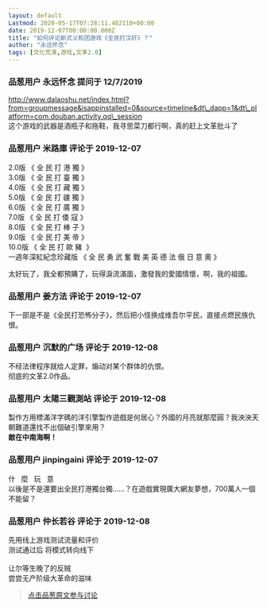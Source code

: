 ```yaml
---
layout: default
Lastmod: 2020-05-17T07:28:11.482110+00:00
date: 2019-12-07T00:00:00.000Z
title: "如何评论新式义和团游戏《全民打汉奸》？"
author: "永远怀念"
tags: [文化荒漠,游戏,文革2.0]
---
```



### 品葱用户 **永远怀念** 提问于 12/7/2019
    
http://www.dalaoshu.net/index.html?from=groupmessage&isappinstalled=0&source=timeline&dt\_dapp=1&dt\_platform=com.douban.activity.qq\_session  
这个游戏的武器是酒瓶子和拖鞋，我寻思菜刀都行啊，真的赶上文革批斗了
    
                

### 品葱用户 **米路庫** 评论于 2019-12-07
        
2.0版 《 全 民 打 港 獨 》  
3.0版 《 全 民 打 臺 獨 》  
4.0版 《 全 民 打 藏 獨 》  
5.0版 《 全 民 打 疆 獨 》  
6.0版 《 全 民 打 廣 獨 》  
7.0版 《 全 民 打 倭 寇 》  
8.0版 《 全 民 打 棒 子 》  
9.0版 《 全 民 打 美 帝 》  
10.0版 《 全 民 打 歐 豬  》  
一週年深紅紀念珍藏版 《 全 民 勇 武 奮 戰 美 英 德 法 俄 日 意 奧 》  
  
太好玩了，我全都預購了，玩得淚流滿面，激發我的愛國情懷，啊，我的祖國。
        
                

### 品葱用户 **姜方法** 评论于 2019-12-07
        
下一部是不是《全民打恐怖分子》，然后把小怪换成维吾尔平民，直接点燃民族仇恨。
        
                

### 品葱用户 **沉默的广场** 评论于 2019-12-08
        
不经法律程序就给人定罪，煽动对某个群体的仇恨。  
彻底的文革2.0作品。
        
                

### 品葱用户 **太陽三觀測站** 评论于 2019-12-08
        
製作方用標滿洋字碼的洋引擎製作遊戲是何居心？外國的月亮就那麼圓？我泱泱天朝難道還找不出個破引擎來用？  
**敵在中南海啊！**
        
                

### 品葱用户 **jinpingaini** 评论于 2019-12-07
        
什   麼   玩   意        
以後是不是還要出全民打港獨台獨……？在遊戲實現廣大網友夢想，700萬人一個不能留？
        
                

### 品葱用户 **仲长若谷** 评论于 2019-12-08
        
先用线上游戏测试流量和评价  
测试通过后 将模式转向线下  
   
让尔等生晚了的反贼  
尝尝无产阶级大革命的滋味
        
                





> [点击品葱原文参与讨论](https://pincong.rocks/question/12751)

